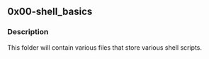 ##  0x00-shell_basics
### Description
This folder will contain various files that store various shell scripts.

